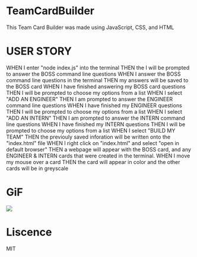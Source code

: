 # TeamCardBuilder
This Team Card Builder was made using JavaScript, CSS, and HTML

# USER STORY
WHEN I enter "node index.js" into the terminal
THEN the I will be prompted to answer the BOSS command line questions
WHEN I answer the BOSS command line questions in the terminal
THEN my answers will be saved to the BOSS card
WHEN I have finished answering my BOSS card questions
THEN I will be prompted to choose my options from a list
WHEN I select "ADD AN ENGINEER"
THEN I am prompted to answer the ENGINEER command line questions
WHEN I have finished my ENGINEER questions
THEN I will be prompted to choose my options from a list
WHEN I select "ADD AN INTERN"
THEN I am prompted to answer the INTERN command line questions
WHEN I have finished my INTERN questions
THEN I will be prompted to choose my options from a list
WHEN I select "BUILD MY TEAM"
THEN the previouly saved inforation will be written onto the "index.html" file
WHEN I right click on "index.html" and select "open in default browser"
THEN a webpage will appear with the BOSS card, and any ENGINEER & INTERN cards that were created in the terminal.
WHEN I move my mouse over a card
THEN the card will appear in color and the other cards will be in greyscale

# GiF
![](Week-10-Vid.gif)

# Liscence
MIT
